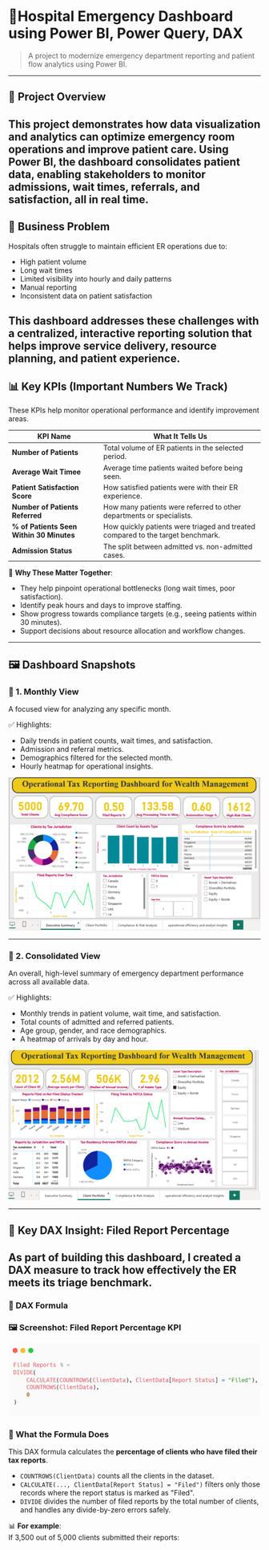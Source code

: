 # 🧾Hospital Emergency Dashboard using Power BI, Power Query, DAX

> A project to modernize emergency department reporting and patient flow analytics using Power BI.

---

## 🚀 Project Overview

This project demonstrates how data visualization and analytics can optimize emergency room operations and improve patient care.
Using Power BI, the dashboard consolidates patient data, enabling stakeholders to monitor admissions, wait times, referrals, and satisfaction, all in real time.
---
## 📌 Business Problem

Hospitals often struggle to maintain efficient ER operations due to:

- High patient volume
- Long wait times
- Limited visibility into hourly and daily patterns
- Manual reporting
- Inconsistent data on patient satisfaction

This dashboard addresses these challenges with a centralized, interactive reporting solution that helps improve service delivery, resource planning, and patient experience.
---
## 📊 Key KPIs (Important Numbers We Track)

These KPIs help monitor operational performance and identify improvement areas.

| KPI Name                | What It Tells Us |
|-------------------------|------------------|
| **Number of Patients**      | Total volume of ER patients in the selected period. |
| **Average Wait Timee** | Average time patients waited before being seen. |
| **Patient Satisfaction Score**  | How satisfied patients were with their ER experience. |
| **Number of Patients Referred**       | How many patients were referred to other departments or specialists. |
| **% of Patients Seen Within 30 Minutes**   | How quickly patients were triaged and treated compared to the target benchmark. |
| **Admission Status** | The split between admitted vs. non-admitted cases. |

🧠 **Why These Matter Together**:
- They help pinpoint operational bottlenecks (long wait times, poor satisfaction).
- Identify peak hours and days to improve staffing.
- Show progress towards compliance targets (e.g., seeing patients within 30 minutes).
- Support decisions about resource allocation and workflow changes.

---

## 🖼️ Dashboard Snapshots

### 📄 1. Monthly View

A focused view for analyzing any specific month.

✅ Highlights:

- Daily trends in patient counts, wait times, and satisfaction.
- Admission and referral metrics.
- Demographics filtered for the selected month.
- Hourly heatmap for operational insights.

![Executive Summary](https://github.com/bhumikabharadwaj2205/-Operational-Tax-and-wealth-management/blob/main/tax%20dashboard%20images/executive_summary.png?raw=true)


---

### 📄 2. Consolidated View

An overall, high-level summary of emergency department performance across all available data.

✅ Highlights:

- Monthly trends in patient volume, wait time, and satisfaction.
- Total counts of admitted and referred patients.
- Age group, gender, and race demographics.
- A heatmap of arrivals by day and hour.

![Client Portfolio](https://github.com/bhumikabharadwaj2205/-Operational-Tax-and-wealth-management/blob/main/tax%20dashboard%20images/client_portfolio.png?raw=true)

---

## 📘 Key DAX Insight: Filed Report Percentage

As part of building this dashboard, I created a DAX measure to track how effectively the ER meets its triage benchmark.
---

### 📌 DAX Formula


### 🖼️ Screenshot: Filed Report Percentage KPI

![Filed Report Percentage KPI](https://github.com/bhumikabharadwaj2205/-Operational-Tax-and-wealth-management/blob/main/tax%20dashboard%20images/filed_report_percentage.png?raw=true)


### 🧮 What the Formula Does

This DAX formula calculates the **percentage of clients who have filed their tax reports**.

- `COUNTROWS(ClientData)` counts all the clients in the dataset.
- `CALCULATE(..., ClientData[Report Status] = "Filed")` filters only those records where the report status is marked as "Filed".
- `DIVIDE` divides the number of filed reports by the total number of clients, and handles any divide-by-zero errors safely.

📊 **For example**:  
If 3,500 out of 5,000 clients submitted their reports:


